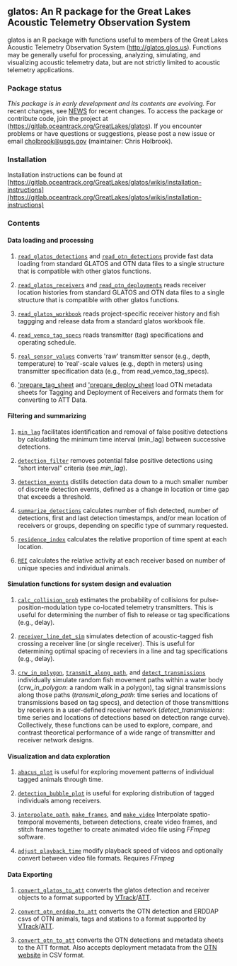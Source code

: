 glatos: An R package for the Great Lakes Acoustic Telemetry Observation System
------------------------------------------------------------------------------

glatos is an R package with functions useful to members of the Great Lakes Acoustic Telemetry Observation System (<http://glatos.glos.us>). Functions may be generally useful for processing, analyzing, simulating, and visualizing acoustic telemetry data, but are not strictly limited to acoustic telemetry applications.

### Package status

*This package is in early development and its contents are evolving.* For recent changes, see [NEWS](https://gitlab.oceantrack.org/GreatLakes/glatos/blob/master/NEWS.md) for recent changes. To access the package or contribute code, join the project at (<https://gitlab.oceantrack.org/GreatLakes/glatos>). If you encounter problems or have questions or suggestions, please post a new issue or email <cholbrook@usgs.gov> (maintainer: Chris Holbrook).

### Installation

Installation instructions can be found at [https://gitlab.oceantrack.org/GreatLakes/glatos/wikis/installation-instructions](https://gitlab.oceantrack.org/GreatLakes/glatos/wikis/installation-instructions)

### Contents

#### Data loading and processing

1.  [`read_glatos_detections`](https://gitlab.oceantrack.org/GreatLakes/glatos/blob/master/R/load-read_glatos_detections.r) and [`read_otn_detections`](https://gitlab.oceantrack.org/GreatLakes/glatos/blob/master/R/load-read_otn_detections.r) provide fast data loading from standard GLATOS and OTN data files to a single structure that is compatible with other glatos functions.

2.  [`read_glatos_receivers`](https://gitlab.oceantrack.org/GreatLakes/glatos/blob/master/R/load-read_glatos_receivers.r) and [`read_otn_deployments`](https://gitlab.oceantrack.org/GreatLakes/glatos/blob/master/R/load-read_otn_deployments.r) reads receiver location histories from standard GLATOS and OTN data files to a single structure that is compatible with other glatos functions.

3.  [`read_glatos_workbook`](https://gitlab.oceantrack.org/GreatLakes/glatos/blob/master/R/load-read_glatos_workbook.r) reads project-specific receiver history and fish taggging and release data from a standard glatos workbook file.

4.  [`read_vemco_tag_specs`](https://gitlab.oceantrack.org/GreatLakes/glatos/blob/master/R/load-read_vemco_tag_specs.r) reads transmitter (tag) specifications and operating schedule.

5.  [`real_sensor_values`](https://gitlab.oceantrack.org/GreatLakes/glatos/blob/master/R/proc-real_sensor_values.r) converts 'raw' transmitter sensor (e.g., depth, temperature) to 'real'-scale values (e.g., depth in meters) using transmitter specification data (e.g., from read\_vemco\_tag\_specs).

6. ['prepare_tag_sheet](https://gitlab.oceantrack.org/GreatLakes/glatos/blob/master/R/load-prepare_tag_sheet.r) and ['prepare_deploy_sheet](https://gitlab.oceantrack.org/GreatLakes/glatos/blob/master/R/load-prepare_deploy_sheet.r) load OTN metadata sheets for Tagging and Deployment of Receivers and formats them for converting to ATT Data.


#### Filtering and summarizing

1.  [`min_lag`](https://gitlab.oceantrack.org/GreatLakes/glatos/blob/master/R/proc-min_lag.r) facilitates identification and removal of false positive detections by calculating the minimum time interval (min\_lag) between successive detections.

2.  [`detection_filter`](https://gitlab.oceantrack.org/GreatLakes/glatos/blob/master/R/filt-false_detections.r) removes potential false positive detections using "short interval" criteria (see *min\_lag*).

3.  [`detection_events`](https://gitlab.oceantrack.org/GreatLakes/glatos/blob/master/R/summ-detection_events.r) distills detection data down to a much smaller number of discrete detection events, defined as a change in location or time gap that exceeds a threshold.

4.  [`summarize_detections`](https://gitlab.oceantrack.org/GreatLakes/glatos/blob/master/R/summ-summarize_detections.r) calculates number of fish detected, number of detections, first and last detection timestamps, and/or mean location of receivers or groups, depending on specific type of summary requested.

5.  [`residence_index`](https://gitlab.oceantrack.org/GreatLakes/glatos/blob/master/R/summ-residence_index.r) calculates the relative proportion of time spent at each location.

6.  [`REI`](https://gitlab.oceantrack.org/GreatLakes/glatos/blob/master/R/REI.r) calculates the relative activity at each receiver based on number of unique 
species and individual animals.

#### Simulation functions for system design and evaluation

1.  [`calc_collision_prob`](https://gitlab.oceantrack.org/GreatLakes/glatos/blob/master/R/sim-calc_collision_prob.r) estimates the probability of collisions for pulse-position-modulation type co-located telemetry transmitters. This is useful for determining the number of fish to release or tag specifications (e.g., delay).

2.  [`receiver_line_det_sim`](https://gitlab.oceantrack.org/GreatLakes/glatos/blob/master/R/sim-receiver_line_det_sim.r) simulates detection of acoustic-tagged fish crossing a receiver line (or single receiver). This is useful for determining optimal spacing of receviers in a line and tag specifications (e.g., delay).

3.  [`crw_in_polygon`](https://gitlab.oceantrack.org/GreatLakes/glatos/blob/master/R/simutil-crw_in_polygon.r), [`transmit_along_path`](https://gitlab.oceantrack.org/GreatLakes/glatos/blob/master/R/sim-transmit_along_path.r), and [`detect_transmissions`](https://gitlab.oceantrack.org/GreatLakes/glatos/blob/master/R/sim-detect_transmissions.r) individually simulate random fish movement paths within a water body (*crw\_in\_polygon*: a random walk in a polygon), tag signal transmissions along those paths (*transmit\_along\_path*: time series and locations of transmissions based on tag specs), and detection of those transmittions by receivers in a user-defined receiver network (*detect\_transmissions*: time series and locations of detections based on detection range curve). Collectively, these functions can be used to explore, compare, and contrast theoretical performance of a wide range of transmitter and receiver network designs.

#### Visualization and data exploration

1.  [`abacus_plot`](https://gitlab.oceantrack.org/GreatLakes/glatos/blob/master/R/vis-abacus_plot.r) is useful for exploring movement patterns of individual tagged animals through time.

2.  [`detection_bubble_plot`](https://gitlab.oceantrack.org/GreatLakes/glatos/blob/master/R/vis-detection_bubble_plot.r) is useful for exploring distribution of tagged individuals among receivers.

3.  [`interpolate_path`](https://gitlab.oceantrack.org/GreatLakes/glatos/blob/master/R/vis-interpolate_path.r), [`make_frames`](https://gitlab.oceantrack.org/GreatLakes/glatos/blob/master/R/vis-make_frames.r), and [`make_video`](https://gitlab.oceantrack.org/GreatLakes/glatos/blob/master/R/vis-make_video.r) Interpolate spatio-temporal movements, between detections, create video frames, and stitch frames together to create animated video file using *FFmpeg* software.

4.  [`adjust_playback_time`](https://gitlab.oceantrack.org/GreatLakes/glatos/blob/master/R/vis-adjust_playback_time.r) modify playback speed of videos and optionally convert between video file formats. Requires *FFmpeg*

#### Data Exporting

1. [`convert_glatos_to_att`](https://gitlab.oceantrack.org/GreatLakes/glatos/blob/master/R/util-convert_glatos_to_att.r) converts the glatos
detection and receiver objects to a format supported by [VTrack](https://github.com/RossDwyer/VTrack)/[ATT](https://github.com/vinayudyawer/ATT).

2. [`convert_otn_erddap_to_att`](https://gitlab.oceantrack.org/GreatLakes/glatos/blob/master/R/util-convert_otn_erddap_to_att.r) converts the OTN
detection and ERDDAP csvs of OTN animals, tags and stations to a format supported by [VTrack](https://github.com/RossDwyer/VTrack)/[ATT](https://github.com/vinayudyawer/ATT).

3. [`convert_otn_to_att`](https://gitlab.oceantrack.org/GreatLakes/glatos/blob/master/R/util-convert_otn_to_att.r) converts the OTN detections and metadata sheets to the ATT format. Also accepts deployment metadata from the [OTN website](https://members.oceantrack.org/) in CSV format.
